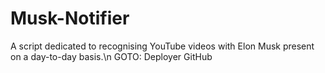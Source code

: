 # Musk-Notifier
A script dedicated to recognising YouTube videos with Elon Musk present on a day-to-day basis.\n
GOTO: Deployer GitHub
